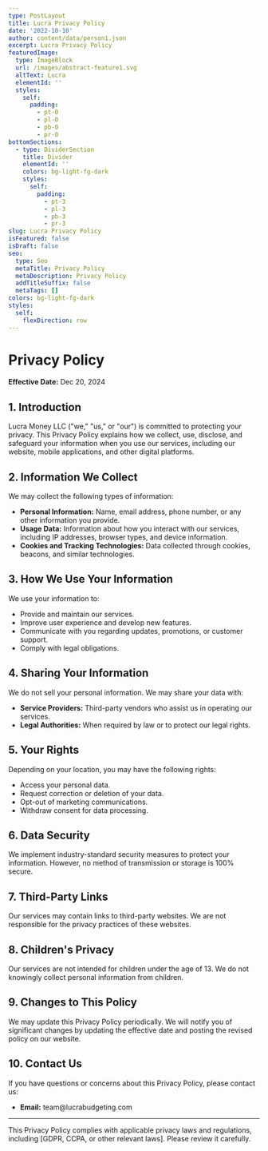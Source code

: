 ```yaml
---
type: PostLayout
title: Lucra Privacy Policy
date: '2022-10-10'
author: content/data/person1.json
excerpt: Lucra Privacy Policy
featuredImage:
  type: ImageBlock
  url: /images/abstract-feature1.svg
  altText: Lucra
  elementId: ''
  styles:
    self:
      padding:
        - pt-0
        - pl-0
        - pb-0
        - pr-0
bottomSections:
  - type: DividerSection
    title: Divider
    elementId: ''
    colors: bg-light-fg-dark
    styles:
      self:
        padding:
          - pt-3
          - pl-3
          - pb-3
          - pr-3
slug: Lucra Privacy Policy
isFeatured: false
isDraft: false
seo:
  type: Seo
  metaTitle: Privacy Policy
  metaDescription: Privacy Policy
  addTitleSuffix: false
  metaTags: []
colors: bg-light-fg-dark
styles:
  self:
    flexDirection: row
---
```

# Privacy Policy

**Effective Date:** Dec 20, 2024

## 1. Introduction

Lucra Money LLC ("we," "us," or "our") is committed to protecting your privacy. This Privacy Policy explains how we collect, use, disclose, and safeguard your information when you use our services, including our website, mobile applications, and other digital platforms.

## 2. Information We Collect

We may collect the following types of information:

*   **Personal Information:** Name, email address, phone number, or any other information you provide.
*   **Usage Data:** Information about how you interact with our services, including IP addresses, browser types, and device information.
*   **Cookies and Tracking Technologies:** Data collected through cookies, beacons, and similar technologies.

## 3. How We Use Your Information

We use your information to:

*   Provide and maintain our services.
*   Improve user experience and develop new features.
*   Communicate with you regarding updates, promotions, or customer support.
*   Comply with legal obligations.

## 4. Sharing Your Information

We do not sell your personal information. We may share your data with:

*   **Service Providers:** Third-party vendors who assist us in operating our services.
*   **Legal Authorities:** When required by law or to protect our legal rights.

## 5. Your Rights

Depending on your location, you may have the following rights:

*   Access your personal data.
*   Request correction or deletion of your data.
*   Opt-out of marketing communications.
*   Withdraw consent for data processing.

## 6. Data Security

We implement industry-standard security measures to protect your information. However, no method of transmission or storage is 100% secure.

## 7. Third-Party Links

Our services may contain links to third-party websites. We are not responsible for the privacy practices of these websites.

## 8. Children's Privacy

Our services are not intended for children under the age of 13. We do not knowingly collect personal information from children.

## 9. Changes to This Policy

We may update this Privacy Policy periodically. We will notify you of significant changes by updating the effective date and posting the revised policy on our website.

## 10. Contact Us

If you have questions or concerns about this Privacy Policy, please contact us:

*   **Email:** team\@lucrabudgeting.com

***

This Privacy Policy complies with applicable privacy laws and regulations, including \[GDPR, CCPA, or other relevant laws]. Please review it carefully.
